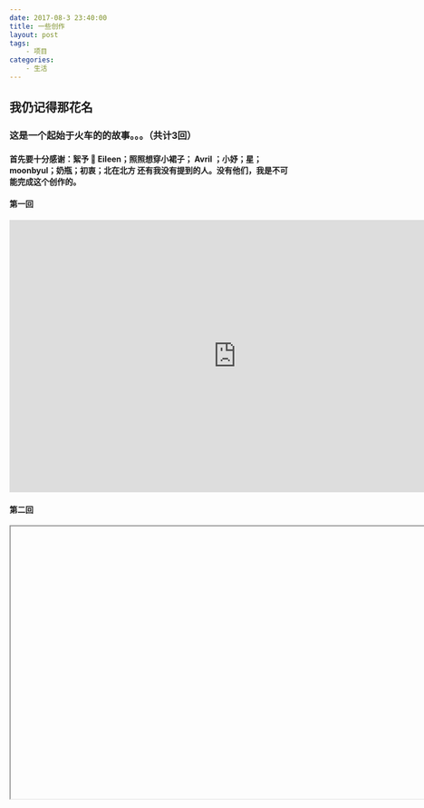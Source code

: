 ```yaml
---
date: 2017-08-3 23:40:00
title: 一些创作
layout: post
tags:
    - 项目
categories:
    - 生活 
---
```

## 我仍记得那花名
### 这是一个起始于火车的的故事。。。（共计3回）


#### 首先要十分感谢：絮予 👼 Eileen；照照想穿小裙子； Avril ；小妤；星；moonbyul；奶瓶；初衷；北在北方 还有我没有提到的人。没有他们，我是不可能完成这个创作的。



#### 第一回
<iframe width="800" height="480" src="http://ou0dzbopv.bkt.clouddn.com/%E5%BD%95%E5%88%B6_2017_08_03_17_05_03_678.mp4" frameborder="0" allowfullscreen></iframe>

#### 第二回
<iframe width="800" height="480" src="http://ou0dzbopv.bkt.clouddn.com/%E5%BD%95%E5%88%B6_2017_08_03_10_47_21_115.mp4></iframe>

#### 第三回
马上就会更新。。。




